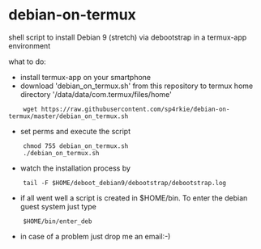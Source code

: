 # debian-on-termux
shell script to install Debian 9 (stretch) via debootstrap in a termux-app environment

what to do:

- install termux-app on your smartphone
- download 'debian_on_termux.sh' from this repository to termux home directory '/data/data/com.termux/files/home'
```
    wget https://raw.githubusercontent.com/sp4rkie/debian-on-termux/master/debian_on_termux.sh
```
- set perms and execute the script
```
    chmod 755 debian_on_termux.sh
    ./debian_on_termux.sh
```
- watch the installation process by
```
    tail -F $HOME/deboot_debian9/debootstrap/debootstrap.log
```
- if all went well a script is created in $HOME/bin. To enter the debian guest system just type
```
    $HOME/bin/enter_deb
```
- in case of a problem just drop me an email:-)
